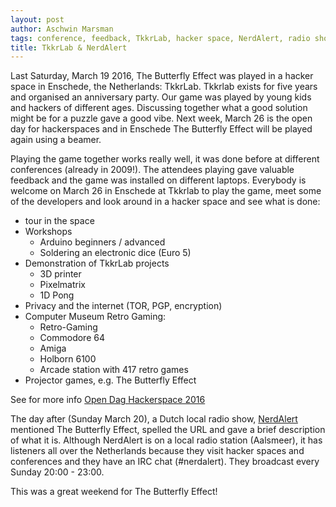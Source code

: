 ```yaml
---
layout: post
author: Aschwin Marsman
tags: conference, feedback, TkkrLab, hacker space, NerdAlert, radio show, publicity
title: TkkrLab & NerdAlert
---
```


Last Saturday, March 19 2016, The Butterfly Effect was played in a hacker space in Enschede, the Netherlands: TkkrLab. Tkkrlab exists for five years and organised an anniversary party. Our game was played by young kids and hackers of different ages. Discussing together what a good solution might be for a puzzle gave a good vibe. Next week, March 26 is the open day for hackerspaces and in Enschede The Butterfly Effect will be played again using a beamer.

Playing the game together works really well, it was done before at different conferences (already in 2009!). The attendees playing gave valuable feedback and the game was installed on different laptops. Everybody is welcome on March 26 in Enschede at Tkkrlab to play the game, meet some of the developers and look around in a hacker space and see what is done:

* tour in the space
* Workshops
    * Arduino beginners / advanced
    * Soldering an electronic dice (Euro 5)
* Demonstration of TkkrLab projects
    * 3D printer
    * Pixelmatrix
    * 1D Pong
* Privacy and the internet (TOR, PGP, encryption)
* Computer Museum Retro Gaming:
    * Retro-Gaming
    * Commodore 64
    * Amiga
    * Holborn 6100
    * Arcade station with 417 retro games
* Projector games, e.g. The Butterfly Effect

See for more info [Open Dag Hackerspace 2016](https://tkkrlab.nl/wiki/OpenDag_Hackerspaces_2016)



The day after (Sunday March 20), a Dutch local radio show, [NerdAlert](https://www.facebook.com/nerdalertradio) mentioned The Butterfly Effect, spelled the URL and gave a brief description of what it is. Although NerdAlert is on a local radio station (Aalsmeer), it has listeners all over the Netherlands because they visit hacker spaces and conferences and they have an IRC chat (#nerdalert). They broadcast every Sunday 20:00 - 23:00.


This was a great weekend for The Butterfly Effect!
